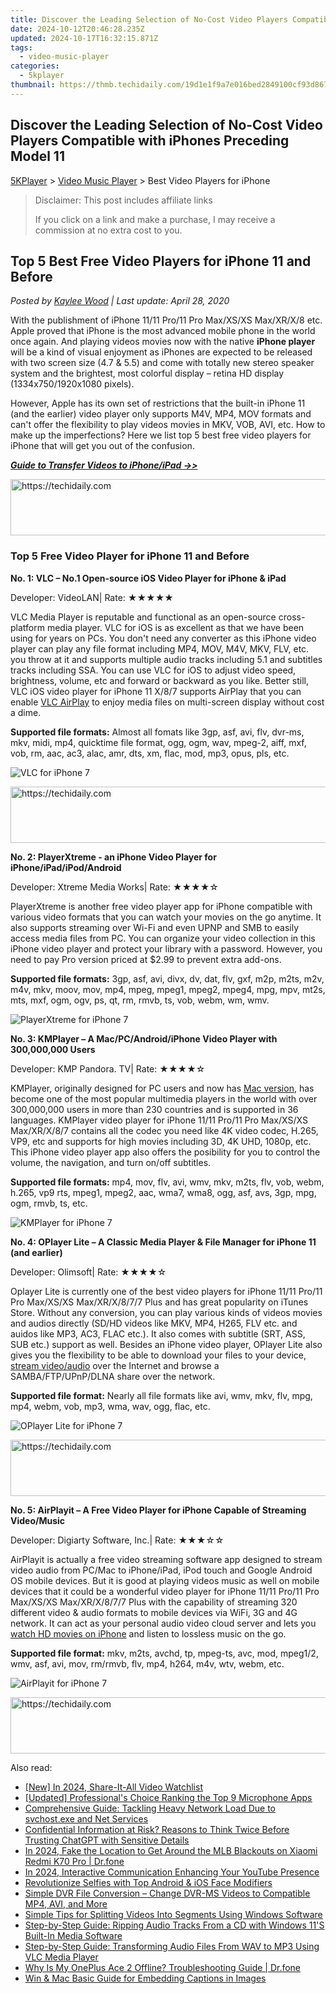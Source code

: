 ```yaml
---
title: Discover the Leading Selection of No-Cost Video Players Compatible with iPhones Preceding Model 11
date: 2024-10-12T20:46:28.235Z
updated: 2024-10-17T16:32:15.871Z
tags:
  - video-music-player
categories:
  - 5kplayer
thumbnail: https://thmb.techidaily.com/19d1e1f9a7e016bed2849100cf93d86788ddae5b2cf2f12f9be9d04582b68734.jpg
---
```


## Discover the Leading Selection of No-Cost Video Players Compatible with iPhones Preceding Model 11

[5KPlayer](https://tools.techidaily.com/5kplayer/products/) \> [Video Music Player](https://tools.techidaily.com/5kplayer/video-music-player/) \> Best Video Players for iPhone

>  Disclaimer: This post includes affiliate links
>
>  If you click on a link and make a purchase, I may receive a commission at no extra cost to you.
>

## Top 5 Best Free Video Players for iPhone 11 and Before

 _Posted by [Kaylee Wood](https://www.quora.com/profile/Amanda-Hu-21) | Last update: April 28, 2020_

With the publishment of iPhone 11/11 Pro/11 Pro Max/XS/XS Max/XR/X/8 etc. Apple proved that iPhone is the most advanced mobile phone in the world once again. And playing videos movies now with the native **iPhone player** will be a kind of visual enjoyment as iPhones are expected to be released with two screen size (4.7 & 5.5) and come with totally new stereo speaker system and the brightest, most colorful display – retina HD display (1334x750/1920x1080 pixels).

  
However, Apple has its own set of restrictions that the built-in iPhone 11 (and the earlier) video player only supports M4V, MP4, MOV formats and can't offer the flexibility to play videos movies in MKV, VOB, AVI, etc. How to make up the imperfections? Here we list top 5 best free video players for iPhone that will get you out of the confusion.

**_[Guide to Transfer Videos to iPhone/iPad ->>](https://tools.techidaily.com/5kplayer/iphone-manager/)_**

<!-- affiliate ads begin -->
<a href="https://bluettifr.pxf.io/c/5597632/2145082/17095" target="_top" id="2145082">
  <img src="//a.impactradius-go.com/display-ad/17095-2145082" border="0" alt="https://techidaily.com" width="728" height="90"/>
</a>
<img height="0" width="0" src="https://bluettifr.pxf.io/i/5597632/2145082/17095" style="position:absolute;visibility:hidden;" border="0" />
<!-- affiliate ads end -->

### Top 5 Free Video Player for iPhone 11 and Before

**No. 1: VLC – No.1 Open-source iOS Video Player for iPhone & iPad** 

Developer: VideoLAN| Rate: ★★★★★

VLC Media Player is reputable and functional as an open-source cross-platform media player. VLC for iOS is as excellent as that we have been using for years on PCs. You don't need any converter as this iPhone video player can play any file format including MP4, MOV, M4V, MKV, FLV, etc. you throw at it and supports multiple audio tracks including 5.1 and subtitles tracks including SSA. You can use VLC for iOS to adjust video speed, brightness, volume, etc and forward or backward as you like. Better still, VLC iOS video player for iPhone 11 X/8/7 supports AirPlay that you can enable [VLC AirPlay](https://tools.techidaily.com/5kplayer/airplay/) to enjoy media files on multi-screen display without cost a dime. 

**Supported file formats:** Almost all fomats like 3gp, asf, avi, flv, dvr-ms, mkv, midi, mp4, quicktime file format, ogg, ogm, wav, mpeg-2, aiff, mxf, vob, rm, aac, ac3, alac, amr, dts, xm, flac, mod, mp3, opus, pls, etc.

![VLC for iPhone 7](https://www.5kplayer.com/video-music-player/img/vlc-for-iphone.png) 

<!-- affiliate ads begin -->
<a href="https://imp.i357552.net/c/5597632/1006793/11832" target="_top" id="1006793">
  <img src="//a.impactradius-go.com/display-ad/11832-1006793" border="0" alt="https://techidaily.com" width="728" height="90"/>
</a>
<img height="0" width="0" src="https://imp.i357552.net/i/5597632/1006793/11832" style="position:absolute;visibility:hidden;" border="0" />
<!-- affiliate ads end -->

**No. 2: PlayerXtreme - an iPhone Video Player for iPhone/iPad/iPod/Android** 

Developer: Xtreme Media Works| Rate: ★★★★☆

PlayerXtreme is another free video player app for iPhone compatible with various video formats that you can watch your movies on the go anytime. It also supports streaming over Wi-Fi and even UPNP and SMB to easily access media files from PC. You can organize your video collection in this iPhone video player and protect your library with a password. However, you need to pay Pro version priced at $2.99 to prevent extra add-ons.

**Supported file formats:** 3gp, asf, avi, divx, dv, dat, flv, gxf, m2p, m2ts, m2v, m4v, mkv, moov, mov, mp4, mpeg, mpeg1, mpeg2, mpeg4, mpg, mpv, mt2s, mts, mxf, ogm, ogv, ps, qt, rm, rmvb, ts, vob, webm, wm, wmv.

![PlayerXtreme for iPhone 7](https://www.5kplayer.com/video-music-player/img/playerxtreme-for-iphone.jpg) 

**No. 3: KMPlayer – A Mac/PC/Android/iPhone Video Player with 300,000,000 Users**

Developer: KMP Pandora. TV| Rate: ★★★★☆

KMPlayer, originally designed for PC users and now has [Mac version](https://tools.techidaily.com/5kplayer/video-music-player/), has become one of the most popular multimedia players in the world with over 300,000,000 users in more than 230 countries and is supported in 36 languages. KMPlayer video player for iPhone 11/11 Pro/11 Pro Max/XS/XS Max/XR/X/8/7 contains all the codec you need like 4K video codec, H.265, VP9, etc and supports for high movies including 3D, 4K UHD, 1080p, etc. This iPhone video player app also offers the posibility for you to control the volume, the navigation, and turn on/off subtitles. 

**Supported file formats:** mp4, mov, flv, avi, wmv, mkv, m2ts, flv, vob, webm, h.265, vp9 rts, mpeg1, mpeg2, aac, wma7, wma8, ogg, asf, avs, 3gp, mpg, ogm, rmvb, ts, etc.

![KMPlayer for iPhone 7](https://www.5kplayer.com/video-music-player/img/kmplayer-for-iphone.jpg) 

**No. 4: OPlayer Lite – A Classic Media Player & File Manager for iPhone 11 (and earlier)** 

Developer: Olimsoft| Rate: ★★★★☆

Oplayer Lite is currently one of the best video players for iPhone 11/11 Pro/11 Pro Max/XS/XS Max/XR/X/8/7/7 Plus and has great popularity on iTunes Store. Without any conversion, you can play various kinds of videos movies and audios directly (SD/HD videos like MKV, MP4, H265, FLV etc. and auidos like MP3, AC3, FLAC etc.). It also comes with subtitle (SRT, ASS, SUB etc.) support as well. Besides an iPhone video player, OPlayer Lite also gives you the flexibility to be able to download your files to your device, [stream video/audio](https://tools.techidaily.com/5kplayer/airplay/) over the Internet and browse a SAMBA/FTP/UPnP/DLNA share over the network.

**Supported file format:** Nearly all file formats like avi, wmv, mkv, flv, mpg, mp4, webm, vob, mp3, wma, wav, ogg, flac, etc.

![OPlayer Lite for iPhone 7](https://www.5kplayer.com/video-music-player/img/oplayer-lite-for-iphone.jpg) 

<!-- affiliate ads begin -->
<a href="https://aligracehair.sjv.io/c/5597632/2016170/19272" target="_top" id="2016170">
  <img src="//a.impactradius-go.com/display-ad/19272-2016170" border="0" alt="https://techidaily.com" width="728" height="90"/>
</a>
<img height="0" width="0" src="https://aligracehair.sjv.io/i/5597632/2016170/19272" style="position:absolute;visibility:hidden;" border="0" />
<!-- affiliate ads end -->

**No. 5: AirPlayit – A Free Video Player for iPhone Capable of Streaming Video/Music**

Developer: Digiarty Software, Inc.| Rate: ★★★☆☆

AirPlayit is actually a free video streaming software app designed to stream video audio from PC/Mac to iPhone/iPad, iPod touch and Google Android OS mobile devices. But it is good at playing videos music as well on mobile devices that it could be a wonderful video player for iPhone 11/11 Pro/11 Pro Max/XS/XS Max/XR/X/8/7/7 Plus with the capability of streaming 320 different video & audio formats to mobile devices via WiFi, 3G and 4G network. It can act as your personal audio video cloud server and lets you [watch HD movies on iPhone](https://tools.techidaily.com/5kplayer/youtube-download/) and listen to lossless music on the go. 

**Supported file format:** mkv, m2ts, avchd, tp, mpeg-ts, avc, mod, mpeg1/2, wmv, asf, avi, mov, rm/rmvb, flv, mp4, h264, m4v, wtv, webm, etc.

![AirPlayit  for iPhone 7](https://www.5kplayer.com/video-music-player/img/airplayit-for-iphone.png)

<!-- affiliate ads begin -->
<a href="https://aligracehair.sjv.io/c/5597632/2080333/19272" target="_top" id="2080333">
  <img src="//a.impactradius-go.com/display-ad/19272-2080333" border="0" alt="https://techidaily.com" width="728" height="90"/>
</a>
<img height="0" width="0" src="https://aligracehair.sjv.io/i/5597632/2080333/19272" style="position:absolute;visibility:hidden;" border="0" />
<!-- affiliate ads end -->

<ins class="adsbygoogle"
     style="display:block"
     data-ad-format="autorelaxed"
     data-ad-client="ca-pub-7571918770474297"
     data-ad-slot="1223367746"></ins>

<ins class="adsbygoogle"
     style="display:block"
     data-ad-client="ca-pub-7571918770474297"
     data-ad-slot="8358498916"
     data-ad-format="auto"
     data-full-width-responsive="true"></ins>

<span class="atpl-alsoreadstyle">Also read:</span>
<div><ul>
<li><a href="https://twitter-videos.techidaily.com/new-in-2024-share-it-all-video-watchlist/"><u>[New] In 2024, Share-It-All Video Watchlist</u></a></li>
<li><a href="https://visual-screen-recording.techidaily.com/updated-professionals-choice-ranking-the-top-9-microphone-apps/"><u>[Updated] Professional's Choice Ranking the Top 9 Microphone Apps</u></a></li>
<li><a href="https://common-error.techidaily.com/comprehensive-guide-tackling-heavy-network-load-due-to-svchostexe-and-net-services/"><u>Comprehensive Guide: Tackling Heavy Network Load Due to svchost.exe and Net Services</u></a></li>
<li><a href="https://tech-revival.techidaily.com/confidential-information-at-risk-reasons-to-think-twice-before-trusting-chatgpt-with-sensitive-details/"><u>Confidential Information at Risk? Reasons to Think Twice Before Trusting ChatGPT with Sensitive Details</u></a></li>
<li><a href="https://review-topics.techidaily.com/in-2024-fake-the-location-to-get-around-the-mlb-blackouts-on-xiaomi-redmi-k70-pro-drfone-by-drfone-virtual-android/"><u>In 2024, Fake the Location to Get Around the MLB Blackouts on Xiaomi Redmi K70 Pro | Dr.fone</u></a></li>
<li><a href="https://fox-access.techidaily.com/in-2024-interactive-communication-enhancing-your-youtube-presence/"><u>In 2024, Interactive Communication Enhancing Your YouTube Presence</u></a></li>
<li><a href="https://extra-tips.techidaily.com/revolutionize-selfies-with-top-android-and-ios-face-modifiers/"><u>Revolutionize Selfies with Top Android & iOS Face Modifiers</u></a></li>
<li><a href="https://video-ai-editor.techidaily.com/simple-dvr-file-conversion-change-dvr-ms-videos-to-compatible-mp4-avi-and-more/"><u>Simple DVR File Conversion – Change DVR-MS Videos to Compatible MP4, AVI, and More</u></a></li>
<li><a href="https://video-ai-editor.techidaily.com/simple-tips-for-splitting-videos-into-segments-using-windows-software/"><u>Simple Tips for Splitting Videos Into Segments Using Windows Software</u></a></li>
<li><a href="https://video-ai-editor.techidaily.com/step-by-step-guide-ripping-audio-tracks-from-a-cd-with-windows-11s-built-in-media-software/"><u>Step-by-Step Guide: Ripping Audio Tracks From a CD with Windows 11'S Built-In Media Software</u></a></li>
<li><a href="https://video-ai-editor.techidaily.com/step-by-step-guide-transforming-audio-files-from-wav-to-mp3-using-vlc-media-player/"><u>Step-by-Step Guide: Transforming Audio Files From WAV to MP3 Using VLC Media Player</u></a></li>
<li><a href="https://howto.techidaily.com/why-is-my-oneplus-ace-2-offline-troubleshooting-guide-drfone-by-drfone-fix-android-problems-fix-android-problems/"><u>Why Is My OnePlus Ace 2 Offline? Troubleshooting Guide | Dr.fone</u></a></li>
<li><a href="https://extra-hints.techidaily.com/win-and-mac-basic-guide-for-embedding-captions-in-images/"><u>Win & Mac Basic Guide for Embedding Captions in Images</u></a></li>
</ul></div>

